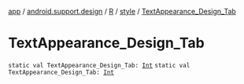 [app](../../../index.md) / [android.support.design](../../index.md) / [R](../index.md) / [style](index.md) / [TextAppearance_Design_Tab](.)

# TextAppearance_Design_Tab

`static val TextAppearance_Design_Tab: `[`Int`](https://kotlinlang.org/api/latest/jvm/stdlib/kotlin/-int/index.html)
`static val TextAppearance_Design_Tab: `[`Int`](https://kotlinlang.org/api/latest/jvm/stdlib/kotlin/-int/index.html)